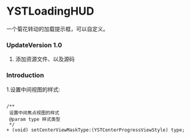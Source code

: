 # YSTLoadingHUD
一个菊花转动的加载提示框，可以自定义。

### UpdateVersion 1.0
1. 添加资源文件、以及源码

### Introduction
<p>1.设置中间视图的样式:</p>
<pre><code>
/**
 设置中间焦点视图的样式
 @param type 样式类型
 */
+ (void) setCenterViewMaskType:(YSTCenterProgressViewStyle) type;
</code></pre>

